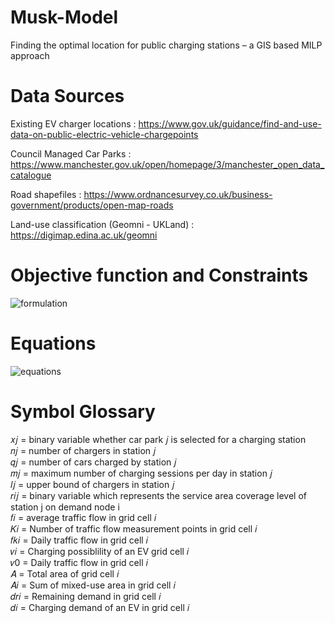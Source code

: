 # Musk-Model
Finding the optimal location for public charging stations – a GIS based MILP approach

# Data Sources
Existing EV charger locations : https://www.gov.uk/guidance/find-and-use-data-on-public-electric-vehicle-chargepoints

Council Managed Car Parks : https://www.manchester.gov.uk/open/homepage/3/manchester_open_data_catalogue

Road shapefiles : https://www.ordnancesurvey.co.uk/business-government/products/open-map-roads

Land-use classification (Geomni - UKLand) : https://digimap.edina.ac.uk/geomni


# Objective function and Constraints
![formulation](https://github.com/obedsims/Musk-Model/blob/main/screenshots/formulation.png)

# Equations
![equations](https://github.com/obedsims/Musk-Model/blob/main/screenshots/equations.png)


# Symbol Glossary
𝑥𝑗 = binary variable whether car park 𝑗 is selected for a charging station <br />
𝑛𝑗 = number of chargers in station 𝑗 <br />
𝑞𝑗 = number of cars charged by station 𝑗 <br />
𝑚𝑗 = maximum number of charging sessions per day in station 𝑗 <br />
𝑙𝑗 = upper bound of chargers in station 𝑗 <br />
𝑟𝑖𝑗 = binary variable which represents the service area coverage level of station j on demand node i <br />
𝑓𝑖 = average traffic flow in grid cell 𝑖 <br />
𝐾𝑖 = Number of traffic flow measurement points in grid cell 𝑖 <br />
𝑓𝑘𝑖 = Daily traffic flow in grid cell 𝑖 <br />
𝑣𝑖 = Charging possiblility of an EV grid cell 𝑖 <br />
𝑣0 = Daily traffic flow in grid cell 𝑖 <br />
𝐴 = Total area of grid cell 𝑖 <br />
𝐴𝑖 = Sum of mixed-use area in grid cell 𝑖 <br />
𝑑𝑟𝑖 = Remaining demand in grid cell 𝑖 <br />
𝑑𝑖 = Charging demand of an EV in grid cell 𝑖 <br />







